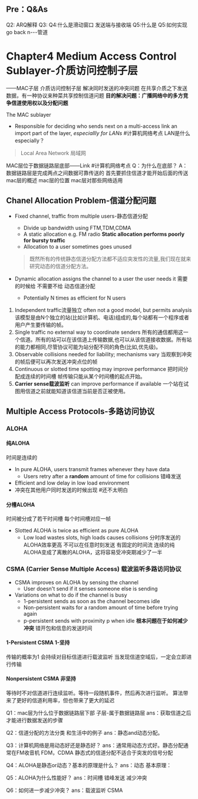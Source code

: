 ## Pre：Q&As
Q2: ARQ解释
Q3:
Q4:什么是滑动窗口 发送端与接收端
Q5:什么是
Q5:如何实现go back n---管道


# Chapter4 Medium Access Control Sublayer-介质访问控制子层
——MAC子层
介质访问控制子层 解决同时发送的冲突问题
在共享介质之下发送数据，有一种协议来种菜共享控制信道问题
**目的解决问题：广播网络中的多方竞争信道使用权以及分配问题**

The MAC sublayer
- Responsible for deciding who sends next on a multi-access link
an import part of the layer, *especiallly for LANs*  #计算机网络考点 LAN是什么 especially？
> Local Area Network 局域网

MAC层位于数据链路层底部——Link #计算机网络考点 
Q：为什么在底部？ A：数据链路层是完成两点之间数据可靠传送的 首先要抓住信道才能开始后面的传送
mac层的概述
mac层的位置
mac层对那些网络适用

## Chanel Allocation Problem-信道分配问题
- Fixed channel, traffic from multiple users-静态信道分配
	- Divide up bandwidth using FTM,TDM,CDMA
	- A static allocation  e.g. FM radio
	**Static allocation performs poorly for bursty traffic**
	- Allocation to a user sometimes goes unused

	> 既然所有的传统静态信道分配方法都不适应突发性的流量,我们现在就来研究动态的信道分配方法。

- Dynamic allocation assigns the channel to a user the user needs it 需要的时候给 不需要不给 动态信道分配
	- Potentially N times as efficient for N users

1. Independent traffic流量独立
often not a good model, but permits analysis 
该模型是由N个独立的站(比如计算机、电话)组成的,每个站都有一个程序或者用户产生要传输的帧。
2. Single traffic
no external way to coordinate senders
所有的通信都用这一个信道。所有的站可以在该信道上传输数据,也可以从该信道接收数据。所有站的能力都相同,尽管协议可能为站分配不同的角色(比如,优先级)。
3. Observable collisions
needed for liability; mechanisms vary 
当观察到冲突的帧后便可以再次发送冲突点位的帧
4. Continuous or slotted time
spotting may improve performance
把时间分配成连续的时间槽 帧传输只能从某个时间槽的起点开始。
5. **Carrier sense载波监听**
can improve performance if available
一个站在试图用信道之前就能知道该信道当前是否正被使用。

## Multiple Access Protocols-多路访问协议
### ALOHA
#### 纯ALOHA
时间是连续的
- In pure ALOHA, users transmit frames whenever they have data
	- Users retry after a **random** amount of time for collisions 错峰发送
- Efficient and low delay in low load environment
- 冲突在其他用户同时发送的时候出现
#还不太明白 

#### 分槽ALOHA
时间被分成了若干时间槽 每个时间槽对应一帧
- Slotted ALOHA is twice as efficient as pure ALOHA
	- Low load wastes slots, high loads causes collisions
	分时序发送的ALOHA效率更高
	不可以在任意时刻发送 有固定的时间流
	连续的纯ALOHA变成了离散的ALOHA，这将容易受冲突期减少了一半

### CSMA (Carrier Sense Multiple Access) 载波监听多路访问协议
- CSMA improves on ALOHA by sensing the channel 
	- User doesn't send if it senses someone else is sending
- Variations on what to do if the channel is busy
	- 1-persistent sends as soon as the channel becomes idle
	- Non-persistent waits for a random amount of time before trying again
	- p-persistent sends with proximity p when idle 
**根本问题在于如何减少冲突** 错开包和信息的发送时间

#### 1-Persistent CSMA 1-坚持
传输的概率为1
会持续对目标信道进行载波监听
当发现信道空域后，一定会立即进行传输

#### Nonpersistent CSMA 非坚持
等待时不对信道进行连续监听。等待一段随机事件，然后再次进行监听。
算法带来了更好的信道利用率，但也带来了更大的延迟

Q1：mac层为什么位于数据链路层下部 子层-属于数据链路层
ans：获取信道之后才能进行数据发送的步骤

Q2：信道分配的方法分类 和生活中的例子
ans：静态and动态分配。

Q3：计算机网络是用动态好还是静态好？
ans：通常用动态方式好。静态分配通常在FM收音机  FDM，CDMA
静态式的信道分配不适合于突发的信号分配

Q4：ALOHA是静态or动态？基本的原理是什么？
ans：动态 基本原理：

Q5：ALOHA为什么性能好？
ans：时间槽 错峰发送 减少冲突

Q6：如何进一步减少冲突？
ans：载波监听 CSMA



